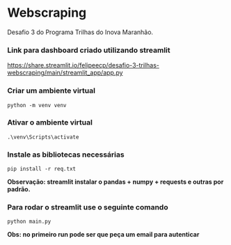 # Webscraping
Desafio 3 do Programa Trilhas do Inova Maranhão.

### Link para dashboard criado utilizando streamlit
https://share.streamlit.io/felipeecp/desafio-3-trilhas-webscraping/main/streamlit_app/app.py

### Criar um ambiente virtual
```
python -m venv venv
```

### Ativar o ambiente virtual
```
.\venv\Scripts\activate
```

### Instale as bibliotecas necessárias
```
pip install -r req.txt
```

**Observação: streamlit instalar o pandas + numpy + requests e outras por padrão.**

### Para rodar o streamlit use o seguinte comando
```
python main.py
```
**Obs: no primeiro run pode ser que peça um email para autenticar**


